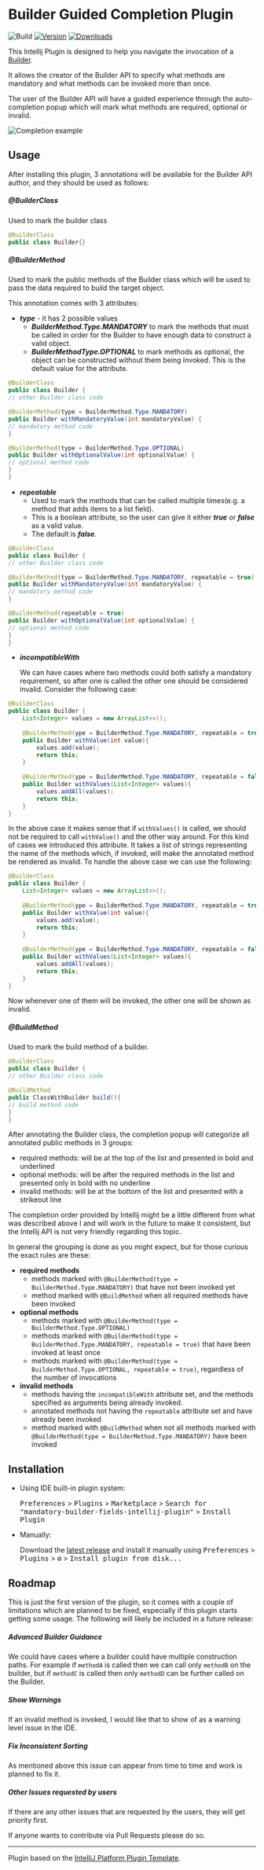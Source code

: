 # Builder Guided Completion Plugin

![Build](https://github.com/banterly91/Builder-Guided-Completion-Plugin/workflows/Build/badge.svg)
[![Version](https://img.shields.io/jetbrains/plugin/v/PLUGIN_ID.svg)](https://plugins.jetbrains.com/plugin/PLUGIN_ID)
[![Downloads](https://img.shields.io/jetbrains/plugin/d/PLUGIN_ID.svg)](https://plugins.jetbrains.com/plugin/PLUGIN_ID)


<!-- Plugin description -->
This Intellij Plugin is designed to help you navigate the invocation of a [Builder](https://refactoring.guru/design-patterns/builder).

It allows the creator of the Builder API to specify what methods are mandatory and what methods can be invoked more than once.

The user of the Builder API will have a guided experience through the auto-completion popup which will mark what methods are required, optional or invalid.

![Completion example](docs/images/example1AutoCompletion.PNG)
<!-- Plugin description end -->

## Usage
After installing this plugin, 3 annotations will be available for the Builder API author, and they should be used as follows:
##### @BuilderClass
Used to mark the builder class
```java
@BuilderClass
public class Builder{}
```
##### @BuilderMethod
Used to mark the public methods of the Builder class which will be used to pass the data required to build the target object.

This annotation comes with 3 attributes:

- ***type*** - it has 2 possible values
  - ***BuilderMethod.Type.MANDATORY*** to mark the methods that must be called in order for the Builder to have enough data to construct a valid object.
  - ***BuilderMethodType.OPTIONAL*** to mark methods as optional, the object can be constructed without them being invoked. This is the default value for the attribute.
```java
@BuilderClass
public class Builder {
// other Builder class code

@BuilderMethod(type = BuilderMethod.Type.MANDATORY)
public Builder withMandatoryValue(int mandatoryValue) {
// mandatory method code
}

@BuilderMethod(type = BuilderMethod.Type.OPTIONAL)
public Builder withOptionalValue(int optionalValue) {
// optional method code
}
}
```


- ***repeatable***
  - Used to mark the methods that can be called multiple times(e.g. a method that adds items to a list field).
  - This is a boolean attribute, so the user can give it either ***true*** or ***false*** as a valid value.
  -  The default is ***false***.

```java
@BuilderClass
public class Builder {
// other Builder class code

@BuilderMethod(type = BuilderMethod.Type.MANDATORY, repeatable = true)
public Builder withMandatoryValue(int mandatoryValue) {
// mandatory method code
}

@BuilderMethod(repeatable = true)
public Builder withOptionalValue(int optionalValue) {
// optional method code
}
}
```

- ***incompatibleWith***
  
  We can have cases where two methods could both satisfy a mandatory requirement, so after one is called the other one should be considered invalid.
  Consider the following case:
  
```java
@BuilderClass
public class Builder { 
    List<Integer> values = new ArrayList<>();
      
    @BuilderMethod(ype = BuilderMethod.Type.MANDATORY, repeatable = true)
    public Builder withValue(int value){
        values.add(value);
        return this;
    }   
  
    @BuilderMethod(ype = BuilderMethod.Type.MANDATORY, repeatable = false)
    public Builder withValues(List<Integer> values){
        values.addAll(values);
        return this;
    }   
}
```
In the above case it makes sense that if `withValues()` is called, we should not be required to call `withValue()` and the other way around.
For this kind of cases we introduced this attribute. It takes a list of strings representing the name of the methods which, if invoked, will make the annotated method be rendered as invalid.
To handle the above case we can use the following:

```java
@BuilderClass
public class Builder { 
    List<Integer> values = new ArrayList<>();
      
    @BuilderMethod(ype = BuilderMethod.Type.MANDATORY, repeatable = true, incompatbileWith = {"withValues"})
    public Builder withValue(int value){
        values.add(value);
        return this;
    }   
  
    @BuilderMethod(ype = BuilderMethod.Type.MANDATORY, repeatable = false, incompatibleWith = {"withValue"})
    public Builder withValues(List<Integer> values){
        values.addAll(values);
        return this;
    }   
}
```
Now whenever one of them will be invoked, the other one will be shown as invalid.

##### @BuildMethod
Used to mark the build method of a builder.
```java
@BuilderClass
public class Builder {
// other Builder class code

@BuildMethod
public ClassWithBuilder build(){
// build method code
}
}
```

After annotating the Builder class, the completion popup will categorize all annotated public methods in 3 groups:
* required methods: will be at the top of the list and presented in bold and underlined 
* optional methods: will be after the required methods in the list and presented only in bold with no underline
* invalid methods: will be at the bottom of the list and presented with a strikeout line

The completion order provided by Intellij might be a little different from what was described above I and will work in the future to make it consistent, but the Intellij API is not very friendly regarding this topic.

In general the grouping is done as you might expect, but for those curious the exact rules are these:
* **required methods**
    * methods marked with `@BuilderMethod(type = BuilderMethod.Type.MANDATORY)` that have not been invoked yet
    * method marked with `@BuildMethod` when all required methods have been invoked
* **optional methods**
    * methods marked with `@BuilderMethod(type = BuilderMethod.Type.OPTIONAL)`
    * methods marked with `@BuilderMethod(type = BuilderMethod.Type.MANDATORY, repeatable = true)` that have been invoked at least once
    * methods marked with `@BuilderMethod(type = BuilderMethod.Type.OPTIONAL, repeatable = true)`, regardless of the number of invocations
* **invalid methods**
    * methods having the `incompatibleWith` attribute set, and the methods specified as arguments being already invoked. 
    * annotated methods not having the `repeatable` attribute set and have already been invoked
    * method marked with `@BuildMethod` when not all methods marked with `@BuilderMethod(type = BuilderMethod.Type.MANDATORY)` have been invoked

## Installation

- Using IDE built-in plugin system:
  
  <kbd>Preferences</kbd> > <kbd>Plugins</kbd> > <kbd>Marketplace</kbd> > <kbd>Search for "mandatory-builder-fields-intellij-plugin"</kbd> >
  <kbd>Install Plugin</kbd>
  
- Manually:

  Download the [latest release](https://github.com/banterly91/Builder-Guided-Completion-Plugin/releases/latest) and install it manually using
  <kbd>Preferences</kbd> > <kbd>Plugins</kbd> > <kbd>⚙️</kbd> > <kbd>Install plugin from disk...</kbd>

## Roadmap
This is just the first version of the plugin, so it comes with a couple of limitations which are planned to be fixed, especially if this plugin starts getting some usage.
The following will likely be included in a future release:

##### Advanced Builder Guidance
We could have cases where a builder could have multiple construction paths. For example if `methodA` is called then we can call only `methodB` on the builder, but if `methodC` is called then only `methodD` can be further called on the Builder. 

##### Show Warnings
If an invalid method is invoked, I would like that to show of as a warning level issue in the IDE.

##### Fix Inconsistent Sorting
As mentioned above this issue can appear from time to time and work is planned to fix it.

##### Other Issues requested by users
If there are any other issues that are requested by the users, they will get priority first. 

If anyone wants to contribute via Pull Requests please do so.

---
Plugin based on the [IntelliJ Platform Plugin Template][template].

[template]: https://github.com/JetBrains/intellij-platform-plugin-template
